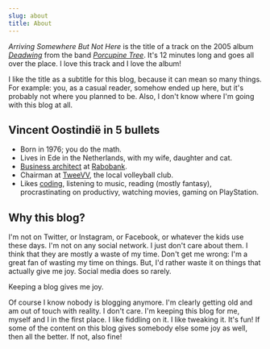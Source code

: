 ```yaml
---
slug: about
title: About
---
```

*Arriving Somewhere But Not Here* is the title of a track on the 2005 album [*Deadwing*](https://porcupinetree.com/recordings/deadwing-2/) from the band [*Porcupine Tree*](https://porcupinetree.com). It's 12 minutes long and goes all over the place. I love this track and I love the album!

I like the title as a subtitle for this blog, because it can mean so many things. For example: you, as a casual reader, somehow ended up here, but it's probably not where you planned to be. Also, I don't know where I'm going with this blog at all.

## Vincent Oostindië in 5 bullets

- Born in 1976; you do the math.
- Lives in Ede in the Netherlands, with my wife, daughter and cat.
- [Business architect](https://www.linkedin.com/in/vincent-oostindie-7ba2511/) at [Rabobank](https://www.rabobank.com).
- Chairman at [TweeVV](https://www.tweevv.nl), the local volleyball club.
- Likes [coding](https://github.com/voostindie), listening to music, reading (mostly fantasy), procrastinating on productivy, watching movies, gaming on PlayStation.

## Why this blog?

I'm not on Twitter, or Instagram, or Facebook, or whatever the kids use these days. I'm not on any social network. I just don't care about them. I think that they are mostly a waste of my time. Don't get me wrong: I'm a great fan of wasting my time on things. But, I'd rather waste it on things that actually give me joy. Social media does so rarely.

Keeping a blog gives me joy.

Of course I know nobody is blogging anymore. I'm clearly getting old and am out of touch with reality. I don't care. I'm keeping this blog for me, myself and I in the first place. I like fiddling on it. I like tweaking it. It's fun! If some of the content on this blog gives somebody else some joy as well, then all the better. If not, also fine!

